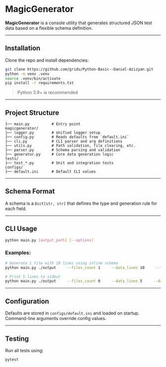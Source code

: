 # MagicGenerator

**MagicGenerator** is a console utility that generates structured JSON test data
based on a flexible schema definition.

---

## Installation

Clone the repo and install dependencies:

```bash
git clone https://github.com/gridu/Python-Basic--Daniel-Azizyan.git
python -m venv .venv
source .venv/bin/activate
pip install -r requirements.txt
```

> Python 3.9+ is recommended

---

## Project Structure

```
├── main.py          # Entry point
magicgenerator/
├── logger.py        # Unified logger setup
├── config.py        # Reads defaults from `default.ini`
├── cli.py           # CLI parser and arg definitions
├── utils.py         # Path validation, file clearing, etc.
├── parser.py        # Schema parsing and validation
├── generator.py     # Core data generation logic
tests/
├── test_*.py        # Unit and integration tests
configs/
├── default.ini      # Default CLI values
```

---

## Schema Format

A schema is a `Dict[str, str]` that defines the type and generation rule
for each field.

---

## CLI Usage

```bash
python main.py [output_path] [--options]
```

### Examples:

```bash
# Generate 1 file with 10 lines using inline schema
python main.py ./output     --files_count 1     --data_lines 10     --file_name sample     --data_schema '{"name":"str:[\"Alice\",\"Bob\"]","age":"int:rand(18,60)"}'

# Print 5 lines to stdout
python main.py ./output     --files_count 0     --data_lines 5     --data_schema '{"ts":"timestamp:"}'
```

---

## Configuration

Defaults are stored in `configs/default.ini` and loaded on startup.
Command-line arguments override config values.

---

## Testing

Run all tests using:

```bash
pytest
```
